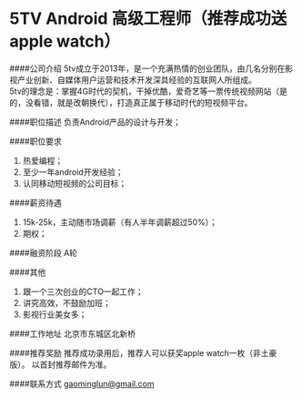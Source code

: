 5TV Android 高级工程师（推荐成功送apple watch）
==========

####公司介绍
5tv成立于2013年，是一个充满热情的创业团队，由几名分别在影视产业创新、自媒体用户运营和技术开发深具经验的互联网人所组成。   
5tv的理念是：掌握4G时代的契机，干掉优酷，爱奇艺等一票传统视频网站（是的，没看错，就是改朝换代），打造真正属于移动时代的短视频平台。

####职位描述
负责Android产品的设计与开发；

####职位要求 
1. 热爱编程； 
2. 至少一年android开发经验；
3. 认同移动短视频的公司目标；

####薪资待遇 
1. 15k-25k，主动随市场调薪（有人半年调薪超过50%）；
2. 期权；

####融资阶段
A轮

####其他
1. 跟一个三次创业的CTO一起工作；
2. 讲究高效，不鼓励加班；
3. 影视行业美女多；

####工作地址
北京市东城区北新桥

####推荐奖励
推荐成功录用后，推荐人可以获奖apple watch一枚（非土豪版）。
以首封推荐邮件为准。

####联系方式
[gaominglun@gmail.com](mailto:gaominglun@gmail.com)
